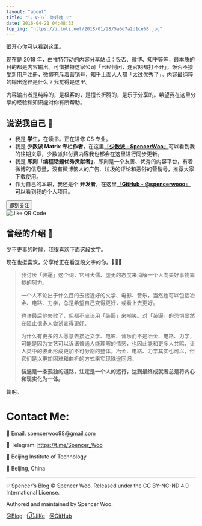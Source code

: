 ```yaml
---
layout: "about"
title: "(｡･∀･)ﾉﾞ 你好哇 💡"
date: 2016-04-21 04:48:33
top_img: "https://i.loli.net/2018/01/28/5a6d7a2d1ce68.jpg"
---
```


很开心你可以看到这里。

现在是 2018 年，由推特带动的内容分享站点：饭否、微博、知乎等等，最本质的目的都是内容输出。可惜推特这家公司「已经倒闭，连官网都打不开」，饭否不接受新用户注册，微博充斥着营销号，知乎上面人人都「太过优秀了」。内容最纯粹的输出途径是什么？我觉得是这里。

内容输出者是纯粹的，是极客的，是擅长折腾的，是乐于分享的。希望我在这里分享的经验和知识能对你有所帮助。

## 说说我自己 🍦

- 我是 **学生**，在读书。正在进修 CS 专业。
- 我是 **少数派 Matrix 专栏作者**，在这里[**「少数派 - SpencerWoo」**](https://sspai.com/user/800610/posts)可以看到我的往期文章，少数派非付费内容我也都会在这里进行同步更新。
- 我是 **即刻「编程话题优秀贡献者」**，即刻是一个友善、优秀的内容平台，有着微博的信息量，没有微博恼人的广告、垃圾的评论和恶俗的营销号，推荐大家下载使用。
- 作为自己的本职，我还是个 **开发者**，在这里[「**GitHub - @spencerwooo**」](https://github.com/spencerwooo)可以看到我的个人项目。
<link rel="stylesheet" type="text/css" href="/css/button.css"><script src="/js/third-party/jquery.min.js"></script><script src="/js/sp-button.js"></script><div class="jike"><button class="jike_btn">即刻关注</button><div class="qr_code_img"><img class="image" src="https://i.loli.net/2018/10/31/5bd947b278c0c.png" alt="Jike QR Code"></div></div>

## 曾经的介绍 🎰

少不更事的时候，我很喜欢下面这段文字。

现在也挺喜欢，分享给正在看这段文字的你。🎉🎉🎉

> 我讨厌「装逼」这个词，它用犬儒、虚无的态度来消解一个人向美好事物靠拢的努力。
>
> 一个人不论出于什么目的去接近好的文学、电影、音乐，当然也可以包括冶金、电路、力学，总是希望自己变得更好，或看上去更好。
> 
> 也许最后他失败了，但都不应该用「装逼」来嘲笑。对「装逼」的恐惧显然在阻止很多人尝试变得更好。<br>
>
> 为什么有更多的人愿意去接近文学、电影、音乐而不是冶金、电路、力学，可能是因为文艺可以诉诸普通人能理解的情感，也因此能和更多人共鸣，让人类中的彼此形成更加不可分割的整体。冶金、电路、力学其实也可以，但它们是以更加困难和曲折的方式来实现殊途同归。
> 
> **装逼是一条孤独的道路，注定是一个人的远行，达到最终成就者总是将内心和现实化为一体。**

鞠躬。

# Contact Me:

📧 Email: spencerwoo98@gmail.com

🚀 Telegram: https://t.me/Spencer_Woo

🏫 Beijing Institute of Technology

📍 Beijing, China

---

💡 Spencer's Blog © Spencer Woo. Released under the CC BY-NC-ND 4.0 International License.

Authored and maintained by Spencer Woo.

[@Blog](https://spencerwoo.com/) · [ⒿJiKe](https://web.okjike.com/user/4DDA0425-FB41-4188-89E4-952CA15E3C5E/post) · [@GitHub](https://github.com/spencerwooo)
